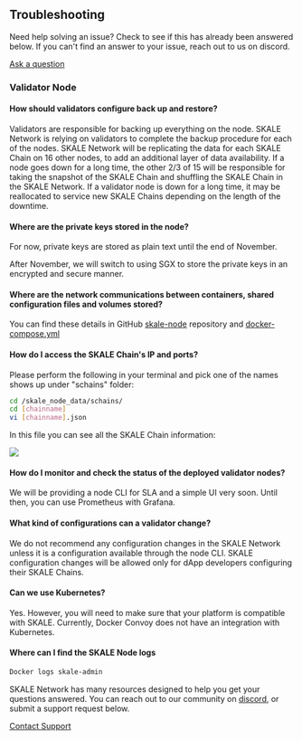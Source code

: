 ## Troubleshooting

Need help solving an issue? Check to see if this has already been answered below. If you can't find an answer to your issue, reach out to us on discord.  

[Ask a question](http://skale.chat/)

### Validator Node

#### How should validators configure back up and restore?

Validators are responsible for backing up everything on the node. SKALE Network is relying on validators to complete the backup procedure for each of the nodes. SKALE Network will be replicating the data for each SKALE Chain on 16 other nodes, to add an additional layer of data availability. If a node goes down for a long time, the other 2/3 of 15 will be responsible for taking the snapshot of the SKALE Chain and shuffling the SKALE Chain in the SKALE Network. If a validator node is down for a long time, it may be reallocated to service new SKALE Chains depending on the length of the downtime.  

#### Where are the private keys stored in the node?

For now, private keys are stored as plain text until the end of November.  

After November, we will switch to using SGX to store the private keys in an encrypted and secure manner.  

#### Where are the network communications between containers, shared configuration files and volumes stored?

You can find these details in GitHub [skale-node](https://github.com/skalenetwork/skale-node) repository and [docker-compose.yml](https://github.com/skalenetwork/skale-node/blob/f928b95e69c548f12b4b21bd11a16fe2d239b83b/docker-compose.yml)  

#### How do I access the SKALE Chain's IP and ports?

Please perform the following in your terminal and pick one of the names shows up under "schains" folder:  

```bash
cd /skale_node_data/schains/
cd [chainname]
vi [chainname].json

```

In this file you can see all the SKALE Chain information:  

![](https://assets.website-files.com/5be05ae542686c4ebf192462/5d9f9cb5adfc337b00747f66_Screen%20Shot%202019-10-10%20at%201.53.21%20PM.png)

#### How do I monitor and check the status of the deployed validator nodes?

We will be providing a node CLI for SLA and a simple UI very soon. Until then, you can use Prometheus with Grafana.

#### What kind of configurations can a validator change?

We do not recommend any configuration changes in the SKALE Network unless it is a configuration available through the node CLI. SKALE configuration changes will be allowed only for dApp developers configuring their SKALE Chains.

#### Can we use Kubernetes?

Yes. However, you will need to make sure that your platform is compatible with SKALE. Currently, Docker Convoy does not have an integration with Kubernetes.

#### Where can I find the SKALE Node logs
```bash
Docker logs skale-admin
```

SKALE Network has many resources designed to help you get your questions answered. You can reach out to our community on  [discord](http://skale.chat/), or submit a support request below.  

[Contact Support](https://skalelabs.typeform.com/to/pSu895)
